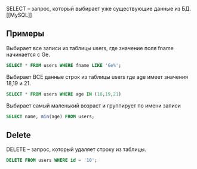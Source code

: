 SELECT – запрос, который выбирает уже существующие данные из БД. [[MySQL]]
## Примеры
Выбирает все записи из таблицы users, где значение поля fname начинается с Ge.
```sql
SELECT * FROM users WHERE fname LIKE 'Ge%';
```

Выбирает ВСЕ данные строк из таблицы users где age имеет значения 18,19 и 21.
```sql 
SELECT * FROM users WHERE age IN (18,19,21)
```

Выбирает самый маленький возраст и группирует по имени записи 
```sql
SELECT name, min(age) FROM users;
```

## Delete 
DELETE – запрос, который удаляет строку из таблицы.

```sql
DELETE FROM users WHERE id = '10';
```


